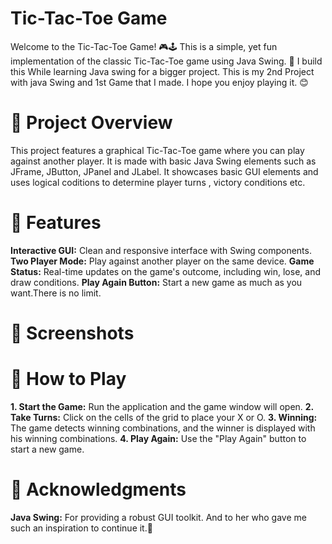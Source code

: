 
# Tic-Tac-Toe Game
Welcome to the Tic-Tac-Toe Game! 🎮🕹️ This is a simple, yet fun implementation of the classic Tic-Tac-Toe game using Java Swing. 🤠 I build this While learning Java swing for a bigger project. This is my 2nd Project with java Swing and 1st Game that I made. I hope you enjoy playing it. 😊

# 📜 Project Overview
This project features a graphical Tic-Tac-Toe game where you can play against another player. It is made with basic Java Swing elements such as JFrame, JButton, JPanel and JLabel. It showcases basic GUI elements and uses logical coditions to determine player turns , victory conditions etc.

# 🚀 Features
**Interactive GUI:** Clean and responsive interface with Swing components.
**Two Player Mode:** Play against another player on the same device.
**Game Status:** Real-time updates on the game's outcome, including win, lose, and draw conditions.
**Play Again Button:** Start a new game as much as you want.There is no limit.

# 🎨 Screenshots


# 📜 How to Play
**1. Start the Game:** Run the application and the game window will open.
**2. Take Turns:** Click on the cells of the grid to place your X or O.
**3. Winning:** The game detects winning combinations, and the winner is displayed with his winning combinations.
**4. Play Again:** Use the "Play Again" button to start a new game.

# 🤝 Acknowledgments
**Java Swing:** For providing a robust GUI toolkit.
And to her who gave me such an inspiration to continue it.🌷
